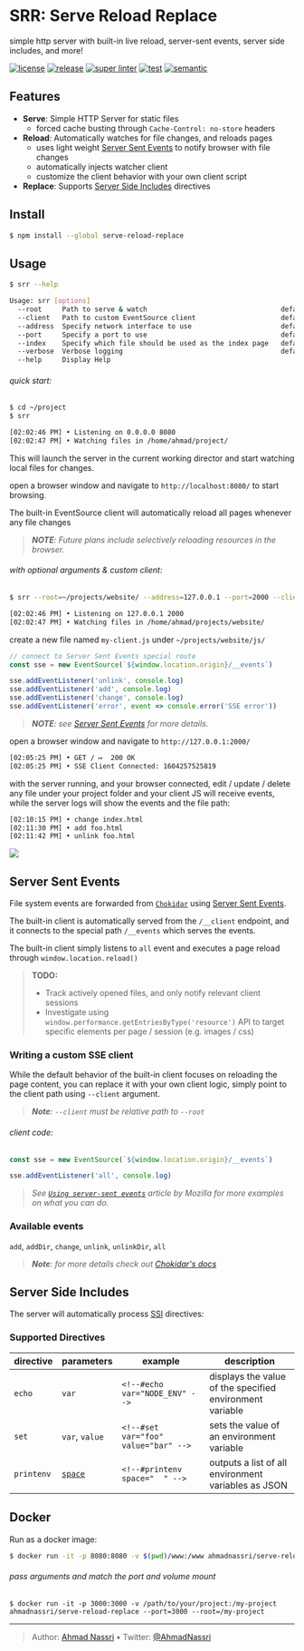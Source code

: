 # SRR: Serve Reload Replace

simple http server with built-in live reload, server-sent events, server side includes, and more!

[![license][license-img]][license-url]
[![release][release-img]][release-url]
[![super linter][super-linter-img]][super-linter-url]
[![test][test-img]][test-url]
[![semantic][semantic-img]][semantic-url]

## Features

-   **Serve**: Simple HTTP Server for static files
    -   forced cache busting through `Cache-Control: no-store` headers
-   **Reload**: Automatically watches for file changes, and reloads pages
    -   uses light weight [Server Sent Events][] to notify browser with file changes
    -   automatically injects watcher client
    -   customize the client behavior with your own client script
-   **Replace**: Supports [Server Side Includes][] directives

## Install

``` bash
$ npm install --global serve-reload-replace
```

## Usage

``` bash
$ srr --help

Usage: srr [options]
  --root     Path to serve & watch                                 default: $PWD
  --client   Path to custom EventSource client                     default: built-in
  --address  Specify network interface to use                      default: 0.0.0.0
  --port     Specify a port to use                                 default: 8080
  --index    Specify which file should be used as the index page   default: index.html
  --verbose  Verbose logging                                       default: false
  --help     Display Help
```

###### quick start:

``` bash
$ cd ~/project
$ srr

[02:02:46 PM] • Listening on 0.0.0.0 8080
[02:02:47 PM] • Watching files in /home/ahmad/project/
```

This will launch the server in the current working director and start watching local files for changes.

open a browser window and navigate to `http://localhost:8080/` to start browsing.

The built-in EventSource client will automatically reload all pages whenever any file changes

> ***NOTE**: Future plans include selectively reloading resources in the browser.*

###### with optional arguments & custom client:

``` bash
$ srr --root=~/projects/website/ --address=127.0.0.1 --port=2000 --client=js/my-client.js

[02:02:46 PM] • Listening on 127.0.0.1 2000
[02:02:47 PM] • Watching files in /home/ahmad/projects/website/
```

create a new file named `my-client.js` under `~/projects/website/js/`

``` js
// connect to Server Sent Events special route
const sse = new EventSource(`${window.location.origin}/__events`)

sse.addEventListener('unlink', console.log)
sse.addEventListener('add', console.log)
sse.addEventListener('change', console.log)
sse.addEventListener('error', event => console.error('SSE error'))
```

> ***NOTE**: see [Server Sent Events][1] for more details.*

open a browser window and navigate to `http://127.0.0.1:2000/`

``` bash
[02:05:25 PM] • GET / ↦  200 OK
[02:05:25 PM] • SSE Client Connected: 1604257525819
```

with the server running, and your browser connected, edit / update / delete any file under your project folder and your client JS will receive events, while the server logs will show the events and the file path:

``` bash
[02:10:15 PM] • change index.html
[02:11:30 PM] • add foo.html
[02:11:42 PM] • unlink foo.html
```

![][2]

## Server Sent Events

File system events are forwarded from [`Chokidar`][] using [Server Sent Events][].

The built-in client is automatically served from the `/__client` endpoint, and it connects to the special path `/__events` which serves the events.

The built-in client simply listens to `all` event and executes a page reload through `window.location.reload()`

> **TODO:**
>
> -   Track actively opened files, and only notify relevant client sessions
> -   Investigate using `window.performance.getEntriesByType('resource')` API to target specific elements per page / session (e.g. images / css)

### Writing a custom SSE client

While the default behavior of the built-in client focuses on reloading the page content, you can replace it with your own client logic, simply point to the client path using `--client` argument.

> ***Note**: `--client` must be relative path to `--root`*

###### client code:

``` js
const sse = new EventSource(`${window.location.origin}/__events`)

sse.addEventListener('all', console.log)
```

> *See [`Using server-sent events`][] article by Mozilla for more examples on what you can do.*

### Available events

`add`, `addDir`, `change`, `unlink`, `unlinkDir`, `all`

> ***Note**: for more details check out [Chokidar's docs][]*

## Server Side Includes

The server will automatically process [SSI][Server Side Includes] directives:

### Supported Directives

| directive  | parameters     | example                              | description                                              |
|------------|----------------|--------------------------------------|----------------------------------------------------------|
| `echo`     | `var`          | `<!--#echo var="NODE_ENV" -->`       | displays the value of the specified environment variable |
| `set`      | `var`, `value` | `<!--#set var="foo" value="bar" -->` | sets the value of an environment variable                |
| `printenv` | [`space`][]    | `<!--#printenv space="  " -->`       | outputs a list of all environment variables as JSON      |

## Docker

Run as a docker image:

``` bash
$ docker run -it -p 8080:8080 -v $(pwd)/www:/www ahmadnassri/serve-reload-replace
```

###### pass arguments and match the port and volume mount

    $ docker run -it -p 3000:3000 -v /path/to/your/project:/my-project ahmadnassri/serve-reload-replace --port=3000 --root=/my-project

  [Server Sent Events]: https://developer.mozilla.org/en-US/docs/Web/API/Server-sent_events
  [Server Side Includes]: https://en.wikipedia.org/wiki/Server_Side_Includes
  [1]: #server-sent-events
  [2]: docs/browser-console.png
  [`Chokidar`]: https://github.com/paulmillr/chokidar
  [`Using server-sent events`]: https://developer.mozilla.org/en-US/docs/Web/API/Server-sent_events/Using_server-sent_events
  [Chokidar's docs]: https://github.com/paulmillr/chokidar#methods--events
  [`space`]: https://developer.mozilla.org/en-US/docs/Web/JavaScript/Reference/Global_Objects/JSON/stringify

----
> Author: [Ahmad Nassri](https://www.ahmadnassri.com/) &bull;
> Twitter: [@AhmadNassri](https://twitter.com/AhmadNassri)

[license-url]: LICENSE
[license-img]: https://badgen.net/github/license/ahmadnassri/node-serve-reload-replace

[release-url]: https://github.com/ahmadnassri/node-serve-reload-replace/releases
[release-img]: https://badgen.net/github/release/ahmadnassri/node-serve-reload-replace

[super-linter-url]: https://github.com/ahmadnassri/node-serve-reload-replace/actions?query=workflow%3Asuper-linter
[super-linter-img]: https://github.com/ahmadnassri/node-serve-reload-replace/workflows/super-linter/badge.svg

[test-url]: https://github.com/ahmadnassri/node-serve-reload-replace/actions?query=workflow%3Atest
[test-img]: https://github.com/ahmadnassri/node-serve-reload-replace/workflows/test/badge.svg

[semantic-url]: https://github.com/ahmadnassri/node-serve-reload-replace/actions?query=workflow%3Arelease
[semantic-img]: https://badgen.net/badge/📦/semantically%20released/blue
